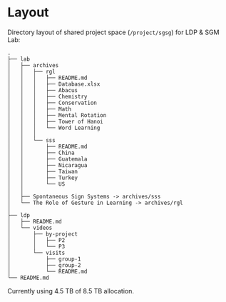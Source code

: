 # Layout

Directory layout of shared project space (`/project/sgsg`) for LDP & SGM Lab:

    .
    ├── lab
    │   ├── archives
    │   │   ├── rgl
    │   │   │   ├── README.md
    │   │   │   ├── Database.xlsx
    │   │   │   ├── Abacus
    │   │   │   ├── Chemistry
    │   │   │   ├── Conservation
    │   │   │   ├── Math
    │   │   │   ├── Mental Rotation
    │   │   │   ├── Tower of Hanoi
    │   │   │   └── Word Learning
    │   │   │
    │   │   └── sss
    │   │       ├── README.md
    │   │       ├── China
    │   │       ├── Guatemala
    │   │       ├── Nicaragua
    │   │       ├── Taiwan
    │   │       ├── Turkey
    │   │       └── US
    │   │   
    │   ├── Spontaneous Sign Systems -> archives/sss
    │   └── The Role of Gesture in Learning -> archives/rgl
    │   
    ├── ldp
    │   ├── README.md
    │   └── videos
    │       ├── by-project
    │       │   ├── P2
    │       │   └── P3
    │       └── visits
    │           ├── group-1
    │           ├── group-2
    │           └── README.md
    └── README.md


Currently using 4.5 TB of 8.5 TB allocation.
